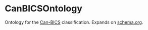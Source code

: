 # CanBICSOntology

Ontology for the [Can-BICS](https://chatrlab.ca/projects/can-bics-english/) classification. Expands on [schema.org](https://schema.org/). 
